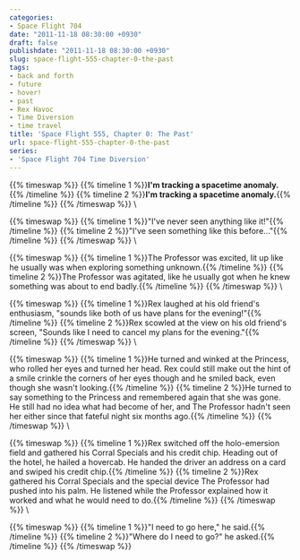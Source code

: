 ```yaml
---
categories:
- Space Flight 704
date: "2011-11-18 08:30:00 +0930"
draft: false
publishdate: "2011-11-18 08:30:00 +0930"
slug: space-flight-555-chapter-0-the-past
tags:
- back and forth
- future
- hover!
- past
- Rex Havoc
- Time Diversion
- time travel
title: 'Space Flight 555, Chapter 0: The Past'
url: space-flight-555-chapter-0-the-past
series:
- 'Space Flight 704 Time Diversion'
---
```

{{% timeswap %}}
{{% timeline 1 %}}**I'm tracking a spacetime anomaly.**{{% /timeline %}}
{{% timeline 2 %}}**I'm tracking a spacetime anomaly.**{{% /timeline %}}
{{% /timeswap %}}
\

{{% timeswap %}}
{{% timeline 1 %}}"I've never seen anything like it!"{{% /timeline %}}
{{% timeline 2 %}}"I've seen something like this before..."{{% /timeline %}}
{{% /timeswap %}}
\

{{% timeswap %}}
{{% timeline 1 %}}The Professor was excited, lit up like he usually was when exploring something unknown.{{% /timeline %}}
{{% timeline 2 %}}The Professor was agitated, like he usually got when he knew something was about to end badly.{{% /timeline %}}
{{% /timeswap %}}
\

{{% timeswap %}}
{{% timeline 1 %}}Rex laughed at his old friend's enthusiasm, "sounds like both of us have plans for the evening!"{{% /timeline %}}
{{% timeline 2 %}}Rex scowled at the view on his old friend's screen, "Sounds like I need to cancel my plans for the evening."{{% /timeline %}}
{{% /timeswap %}}
\

{{% timeswap %}}
{{% timeline 1 %}}He turned and winked at the Princess, who rolled her eyes and turned her head. Rex could still make out the hint of a smile crinkle the corners of her eyes though and he smiled back, even though she wasn't looking.{{% /timeline %}}
{{% timeline 2 %}}He turned to say something to the Princess and remembered again that she was gone. He still had no idea what had become of her, and The Professor hadn't seen her either since that fateful night six months ago.{{% /timeline %}}
{{% /timeswap %}}
\

{{% timeswap %}}
{{% timeline 1 %}}Rex switched off the holo-emersion field and gathered his Corral Specials and his credit chip. Heading out of the hotel, he hailed a hovercab. He handed the driver an address on a card and swiped his credit chip.{{% /timeline %}}
{{% timeline 2 %}}Rex gathered his Corral Specials and the special device The Professor had pushed into his palm. He listened while the Professor explained how it worked and what he would need to do.{{% /timeline %}}
{{% /timeswap %}}
\

{{% timeswap %}}
{{% timeline 1 %}}"I need to go here," he said.{{% /timeline %}}
{{% timeline 2 %}}"Where do I need to go?" he asked.{{% /timeline %}}
{{% /timeswap %}}
